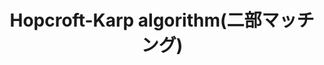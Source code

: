 ---
title: Hopcroft-Karp algorithm(二部マッチング)
documentation_of: ../../graph/bipartite_matching.hpp
---